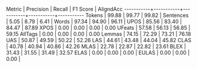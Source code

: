 Metric     | Precision |    Recall |  F1 Score | AligndAcc
-----------+-----------+-----------+-----------+-----------
Tokens     |     99.88 |     99.77 |     99.82 |
Sentences  |      5.05 |      8.79 |      6.41 |
Words      |     97.34 |     94.90 |     96.11 |
UPOS       |     85.56 |     83.40 |     84.47 |     87.89
XPOS       |      0.00 |      0.00 |      0.00 |      0.00
UFeats     |     57.58 |     56.13 |     56.85 |     59.15
AllTags    |      0.00 |      0.00 |      0.00 |      0.00
Lemmas     |     74.15 |     72.29 |     73.21 |     76.18
UAS        |     50.87 |     49.59 |     50.22 |     52.26
LAS        |     44.61 |     43.48 |     44.04 |     45.82
CLAS       |     40.78 |     40.94 |     40.86 |     42.26
MLAS       |     22.78 |     22.87 |     22.82 |     23.61
BLEX       |     31.43 |     31.55 |     31.49 |     32.57
ELAS       |      0.00 |      0.00 |      0.00 |
EULAS      |      0.00 |      0.00 |      0.00 |
